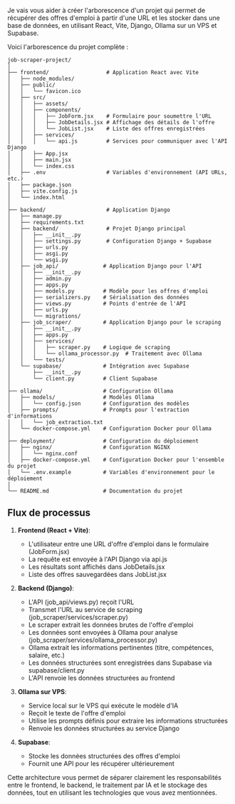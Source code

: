 Je vais vous aider à créer l'arborescence d'un projet qui permet de récupérer des offres d'emploi à partir d'une URL et les stocker dans une base de données, en utilisant React, Vite, Django, Ollama sur un VPS et Supabase.

Voici l'arborescence du projet complète :

```
job-scraper-project/
│
├── frontend/                  # Application React avec Vite
│   ├── node_modules/
│   ├── public/
│   │   └── favicon.ico
│   ├── src/
│   │   ├── assets/
│   │   ├── components/
│   │   │   ├── JobForm.jsx    # Formulaire pour soumettre l'URL
│   │   │   ├── JobDetails.jsx # Affichage des détails de l'offre
│   │   │   └── JobList.jsx    # Liste des offres enregistrées
│   │   ├── services/
│   │   │   └── api.js         # Services pour communiquer avec l'API Django
│   │   ├── App.jsx
│   │   ├── main.jsx
│   │   └── index.css
│   ├── .env                   # Variables d'environnement (API URLs, etc.)
│   ├── package.json
│   ├── vite.config.js
│   └── index.html
│
├── backend/                   # Application Django
│   ├── manage.py
│   ├── requirements.txt
│   ├── backend/               # Projet Django principal
│   │   ├── __init__.py
│   │   ├── settings.py        # Configuration Django + Supabase
│   │   ├── urls.py
│   │   ├── asgi.py
│   │   └── wsgi.py
│   ├── job_api/              # Application Django pour l'API
│   │   ├── __init__.py
│   │   ├── admin.py
│   │   ├── apps.py
│   │   ├── models.py         # Modèle pour les offres d'emploi
│   │   ├── serializers.py    # Sérialisation des données
│   │   ├── views.py          # Points d'entrée de l'API
│   │   ├── urls.py
│   │   └── migrations/
│   ├── job_scraper/          # Application Django pour le scraping
│   │   ├── __init__.py
│   │   ├── apps.py
│   │   ├── services/
│   │   │   ├── scraper.py    # Logique de scraping
│   │   │   └── ollama_processor.py  # Traitement avec Ollama
│   │   └── tests/
│   └── supabase/             # Intégration avec Supabase
│       ├── __init__.py
│       └── client.py         # Client Supabase
│
├── ollama/                   # Configuration Ollama
│   ├── models/               # Modèles Ollama
│   │   └── config.json       # Configuration des modèles
│   ├── prompts/              # Prompts pour l'extraction d'informations
│   │   └── job_extraction.txt
│   └── docker-compose.yml    # Configuration Docker pour Ollama
│
├── deployment/               # Configuration du déploiement
│   ├── nginx/                # Configuration NGINX
│   │   └── nginx.conf
│   ├── docker-compose.yml    # Configuration Docker pour l'ensemble du projet
│   └── .env.example          # Variables d'environnement pour le déploiement
│
└── README.md                 # Documentation du projet
```

## Flux de processus

1. **Frontend (React + Vite)**:
   - L'utilisateur entre une URL d'offre d'emploi dans le formulaire (JobForm.jsx)
   - La requête est envoyée à l'API Django via api.js
   - Les résultats sont affichés dans JobDetails.jsx
   - Liste des offres sauvegardées dans JobList.jsx

2. **Backend (Django)**:
   - L'API (job_api/views.py) reçoit l'URL
   - Transmet l'URL au service de scraping (job_scraper/services/scraper.py)
   - Le scraper extrait les données brutes de l'offre d'emploi
   - Les données sont envoyées à Ollama pour analyse (job_scraper/services/ollama_processor.py)
   - Ollama extrait les informations pertinentes (titre, compétences, salaire, etc.)
   - Les données structurées sont enregistrées dans Supabase via supabase/client.py
   - L'API renvoie les données structurées au frontend

3. **Ollama sur VPS**:
   - Service local sur le VPS qui exécute le modèle d'IA
   - Reçoit le texte de l'offre d'emploi
   - Utilise les prompts définis pour extraire les informations structurées
   - Renvoie les données structurées au service Django

4. **Supabase**:
   - Stocke les données structurées des offres d'emploi
   - Fournit une API pour les récupérer ultérieurement

Cette architecture vous permet de séparer clairement les responsabilités entre le frontend, le backend, le traitement par IA et le stockage des données, tout en utilisant les technologies que vous avez mentionnées.